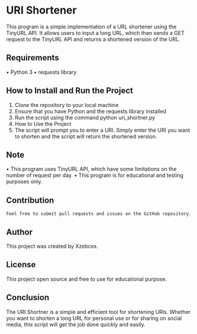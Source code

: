 # URI Shortener
This program is a simple implementation of a URL shortener using the TinyURL API. It allows users to input a long URL, which then sends a GET request to the TinyURL API and returns a shortened version of the URL.

## Requirements
•	Python 3
•	requests library

## How to Install and Run the Project
1.	Clone the repository to your local machine
2.	Ensure that you have Python and the requests library installed
3.	Run the script using the command python uri_shortner.py
4.	How to Use the Project
5.	The script will prompt you to enter a URI. Simply enter the URI you want to shorten and the script will return the shortened version.

## Note
•	This program uses TinyURL API, which have some limitations on the number of request per day.
•	This program is for educational and testing purposes only.

## Contribution
	Feel free to submit pull requests and issues on the GitHub repository.

## Author
This project was created by Xzebcex.

## License
This project open source and free to use for educational purpose.


## Conclusion
The URI Shortner is a simple and efficient tool for shortening URIs. Whether you want to shorten a long URL for personal use or for sharing on social media, this script will get the job done quickly and easily.





